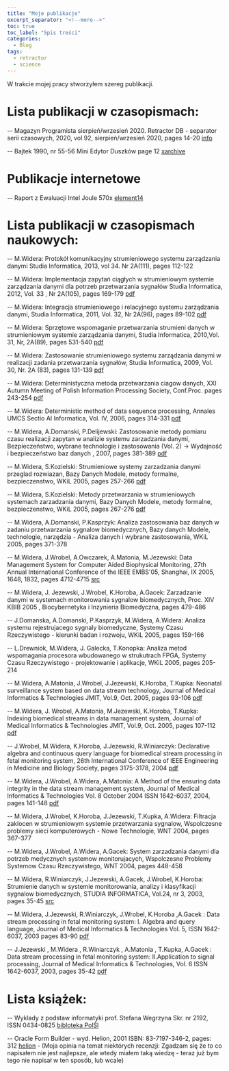 ```yaml
---
title: "Moje publikacje"
excerpt_separator: "<!--more-->"
toc: true
toc_label: "Spis treści"
categories:
  - Blog
tags:
  - retractor
  - science
---
```


W trakcie mojej pracy stworzyłem szereg publikacji.

# Lista publikacji w czasopismach:

-- Magazyn Programista sierpień/wrzesień 2020. Retractor DB - separator serii czasowych, 2020, vol 92, sierpień/wrzesień 2020, pages 14-20 [info](https://programistamag.pl/programista-5-2020-92/)

-- Bajtek 1990, nr 55-56 Mini Edytor Duszków page 12 
[xarchive](https://archive.org/details/bajtek19900910/page/n11/mode/2up)

# Publikacje internetowe

-- Raport z Ewaluacji Intel Joule 570x
[element14](https://www.element14.com/community/roadTestReviews/2429/l/intel-joule-570x-developer-kit-review)

# Lista publikacji w czasopismach naukowych:

-- M.Widera: Protokół komunikacyjny strumieniowego systemu zarządzania danymi Studia Informatica, 2013, vol 34. Nr 2A(111), pages 112-122 

-- M.Widera: Implementacja zapytań ciągłych w strumieniowym systemie zarządzania danymi dla potrzeb przetwarzania sygnałów Studia Informatica, 2012, Vol. 33 , Nr 2A(105), pages  169-179 [pdf](https://www.academia.edu/3008215/Implementacja_zapyta%C5%84_ci%C4%85g%C5%82ych_w_strumieniowym_systemie_zarz%C4%85dzania_danymi_dla_potrzeb_przetwarzania_sygna%C5%82%C3%B3w)

-- M.Widera: Integracja strumieniowego i relacyjnego systemu zarządzania danymi, Studia Informatica, 2011, Vol. 32, Nr 2A(96), pages  89-102 [pdf](https://www.academia.edu/2658068/Integracja_strumieniowego_i_relacyjnego_systemu_zarz%C4%85dzania_danymi)

-- M.Widera: Sprzętowe wspomaganie przetwarzania strumieni danych w strumieniowym systemie zarządzania danymi, Studia Informatica, 2010,Vol. 31, Nr, 2A(89), pages 531-540 [pdf](https://www.academia.edu/3008214/Widera_Sprz%C4%99towe_wspomaganie_przetwarzania_strumieni_danych_w_strumieniowym_systemie_zarz%C4%85dzania_danymi)

-- M.Widera: Zastosowanie strumieniowego systemu zarządzania danymi w realizacji zadania przetwarzania sygnałów, Studia Informatica, 2009, Vol. 30, Nr. 2A (83), pages 131-139 [pdf](https://www.academia.edu/3008216/Widera_Zastosowanie_strumieniowego_systemu_zarz%C4%85dzania_danymi_w_realizacji_zadania_przetwarzania_sygna%C5%82%C3%B3w)

-- M.Widera: Deterministyczna metoda przetwarzania ciagow danych, XXI Autumn Meeting of Polish Information Processing Society, Conf.Proc. pages 243-254 [pdf](https://www.academia.edu/3008218/Deterministyczna_metoda_przetwarzania_ci%C4%85g%C3%B3w_danych)

-- M.Widera: Deterministic method of data sequence processing, Annales UMCS Sectio AI Informatica, Vol. IV, 2006, pages 314-331 [pdf](https://www.academia.edu/1840564/Deterministic_method_of_data_sequence_processing)

-- M.Widera, A.Domanski, P.Delijewski: Zastosowanie metody pomiaru czasu realizacji zapytan w analizie systemu zarzadzania danymi, Bezpieczeństwo, wybrane technologie i zastosowania (Vol. 2) -> Wydajność i bezpieczeństwo baz danych , 2007, pages 381-389 [pdf](https://www.academia.edu/3008222/Zastosowanie_metody_pomiaru_czasu_w_realizacji_zapyta%C5%84_w_analizie_systemu_zarz%C4%85dzania_danymi)

-- M.Widera, S.Kozielski: Strumieniowe systemy zarzadzania danymi przeglad rozwiazan, Bazy Danych Modele, metody formalne, bezpieczenstwo, WKiL 2005, pages 257-266 [pdf](https://www.academia.edu/3008213/Strumieniowe_systemy_zarzadzania_danymi_przeglad_rozwiazan_Bazy_Danych_Modele_metody_formalne_bezpieczenstwo)

-- M.Widera, S.Kozielski: Metody przetwarzania w strumieniowych systemach zarzadzania danymi, Bazy Danych Modele, metody formalne, bezpieczenstwo, WKiL 2005, pages 267-276 [pdf](https://www.academia.edu/3008217/Metody_przetwarzania_w_strumieniowych_systemach_zarzadzania_danymi_Bazy_Danych_Modele_metody_formalne_bezpieczenstwo)

-- M.Widera, A.Domanski, P.Kasprzyk: Analiza zastosowania baz danych w zadaniu przetwarzania sygnalow biomedycznych, Bazy danych Modele, technologie, narzędzia - Analiza danych i wybrane zastosowania, WKiL 2005, pages 371-378 

-- M.Widera, J.Wrobel, A.Owczarek, A.Matonia, M.Jezewski: Data Management System for Computer Aided Biophysical Monitoring, 27th Annual International Conference of the IEEE EMBS'05, Shanghai, IX 2005, 1648, 1832, pages 4712-4715 [src](https://www.academia.edu/2174229/Data_management_system_for_computer_aided_biophysical_monitoring)

-- M.Widera, J. Jezewski, J.Wrobel, K.Horoba, A.Gacek: Zarzadzanie danymi w systemach monitorowania sygnalow biomedycznych, Proc. XIV KBIB 2005 , Biocybernetyka i Inzynieria Biomedyczna, pages 479-486

-- J.Domanska, A.Domanski, P.Kasprzyk, M.Widera, A.Widera: Analiza systemu rejestrujacego sygnaly biomedyczne, Systemy Czasu Rzeczywistego - kierunki badan i rozwoju, WKiL 2005, pages 159-166

-- L.Drewniok, M.Widera, J. Galecka, T.Konopka: Analiza metod wspomagania procesora wbudowanego w strukutrach FPGA, Systemy Czasu Rzeczywistego - projektowanie i aplikacje, WKiL 2005, pages 205-214

-- M.Widera, A.Matonia, J.Wrobel, J.Jezewski, K.Horoba, T.Kupka: Neonatal surveillance system based on data stream technology, Journal of Medical Informatics & Technologies JMIT, Vol.9, Oct. 2005, pages 93-106 [pdf](https://www.academia.edu/2174252/Neonatal_surveillance_system_based_on_data_stream_technology)

-- M.Widera, J. Wrobel, A.Matonia, M.Jezewski, K.Horoba, T.Kupka: Indexing biomedical streams in data management system, Journal of Medical Informatics & Technologies JMIT, Vol.9, Oct. 2005, pages 107-112 [pdf](https://www.academia.edu/2174250/Indexing_Biomedical_Streams_In_Data_Management_System)

-- J.Wrobel, M.Widera, K.Horoba, J.Jezewski, R.Winiarczyk: Declarative algebra and continuous query language for biomedical stream processing in fetal monitoring system, 26th International Conference of IEEE Engineering in Medicine and Biology Society, pages 3175-3178, 2004 [pdf](https://ieeexplore.ieee.org/document/1403895)

-- M.Widera, J.Wrobel, A.Widera, A.Matonia: A Method of the ensuring data integrity in the data stream management system, Journal of Medical Informatics & Technologies Vol. 8 October 2004 ISSN 1642-6037, 2004, pages 141-148 [pdf](https://www.academia.edu/1840562/A_Method_of_the_ensuring_data_integrity_in_the_data_stream_management_system)

-- M.Widera, J.Wrobel, K.Horoba, J.Jezewski, T.Kupka, A.Widera: Filtracja zaklocen w strumieniowym systemie przetwarzania sygnalow, Wspolczesne problemy sieci komputerowych - Nowe Technologie, WNT 2004, pages 367-377

-- M.Widera, J.Wrobel, A.Widera, A.Gacek: System zarzadzania danymi dla potrzeb medycznych systemow monitorujacych, Wspolczesne Problemy Systemow Czasu Rzeczywistego, WNT 2004, pages 448-458

-- M.Widera, R.Winiarczyk, J.Jezewski, A.Gacek, J.Wrobel, K.Horoba: Strumienie danych w systemie monitorowania, analizy i klasyfikacji sygnalow biomedycznych, STUDIA INFORMATICA, Vol.24, nr 3, 2003, pages 35-45 [src](https://www.iitis.pl/pl/content/strumienie-danych-w-systemie-monitorowania-analizy-i-klasyfikacji-sygnalow-biomedycznych)

-- M.Widera, J.Jezewski, R.Winiarczyk, J.Wrobel, K.Horoba ,A.Gacek : Data stream processing in fetal monitoring system: I. Algebra and query language, Journal of Medical Informatics & Technologies Vol. 5, ISSN 1642-6037, 2003 pages 83-90 [pdf](https://www.academia.edu/1840560/Data_stream_processing_in_fetal_monitoring_system_I_Algebra_and_query_language)

-- J.Jezewski , M.Widera , R.Winiarczyk , A.Matonia , T.Kupka, A.Gacek : Data stream processing in fetal monitoring system: II.Application to signal processing, Journal of Medical Informatics & Technologies, Vol. 6 ISSN 1642-6037, 2003, pages 35-42 [pdf](https://www.academia.edu/4609273/DATA_STREAM_PROCESSING_IN_FETAL_MONITORING_SYSTEM_II_APPLICATION_TO_SIGNAL_PROCESSING)

# Lista książek:

-- Wyklady z podstaw informatyki prof. Stefana Wegrzyna Skr. nr 2192, ISSN 0434-0825 [bibloteka PolŚl](https://integro.bg.polsl.pl/site/recorddetail/0171900161640)

-- Oracle Form Builder - wyd. Helion, 2001 ISBN: 83-7197-346-2, pages: 312 [helion](https://helion.pl/ksiazki/oracle-form-builder-michal-widera,oracfb.htm) - (Moja opinia na temat niektórych recenzji: Zgadzam się że to co napisałem nie jest najlepsze, ale wtedy miałem taką wiedzę - teraz już bym tego nie napisał w ten sposób, lub wcale)
